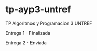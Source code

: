 # tp-ayp3-untref
TP Algoritmos y Programacion 3 UNTREF

Entrega 1 - Finalizada

Entrega 2 - Enviada

